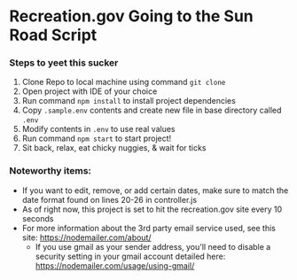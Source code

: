 # Recreation.gov Going to the Sun Road Script

### Steps to yeet this sucker

1. Clone Repo to local machine using command `git clone`
2. Open project with IDE of your choice
3. Run command `npm install` to install project dependencies
4. Copy `.sample.env` contents and create new file in base directory called `.env`
5. Modify contents in `.env` to use real values
6. Run command `npm start` to start project!
7. Sit back, relax, eat chicky nuggies, & wait for ticks

### Noteworthy items: 
- If you want to edit, remove, or add certain dates, make sure to match the date format found on lines 20-26 in controller.js
- As of right now, this project is set to hit the recreation.gov site every 10 seconds
- For more information about the 3rd party email service used, see this site: https://nodemailer.com/about/
   - If you use gmail as your sender address, you'll need to disable a security setting in your gmail account detailed here: https://nodemailer.com/usage/using-gmail/

